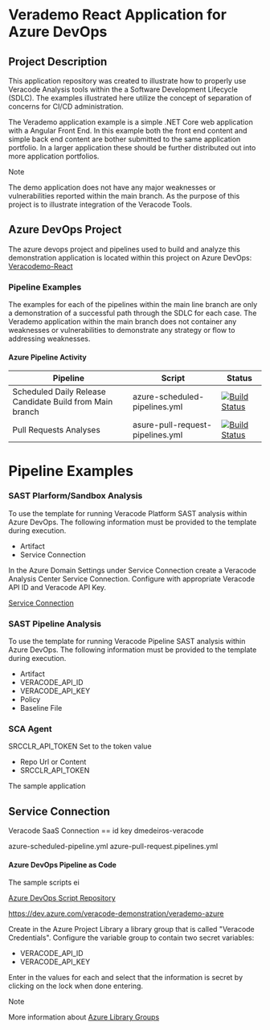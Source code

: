 # Verademo React Application for Azure DevOps

## Project Description

This application repository was created to illustrate how to properly use Veracode Analysis tools within the a Software Development Lifecycle (SDLC). The examples illustrated here utilize the concept of separation of concerns for CI/CD administration.

The Verademo application example is a simple .NET Core web application with a Angular Front End. In this example both the front end content and simple back end content are bother submitted to the same application portfolio. In a larger application these should be further distributed out into more application portfolios.

>[!NOTE]
>The demo application does not have any major weaknesses or vulnerabilities reported within the main branch. As the purpose of this project is to illustrate integration of the Veracode Tools.

## Azure DevOps Project
The azure devops project and pipelines used to build and analyze this demonstration application is located within this project on Azure DevOps: [Veracodemo-React](https://dev.azure.com/veracode-demonstration/verademo-react) 

### Pipeline Examples
The examples for each of the pipelines within the main line branch are only a demonstration of a successful path through the SDLC for each case. The Verademo application within the main branch does not container any weaknesses or vulnerabilities to demonstrate any strategy or flow to addressing weaknesses.

#### Azure Pipeline Activity
Pipeline | Script | Status
------ | ------   |----
Scheduled Daily Release Candidate Build from Main branch| azure-scheduled-pipelines.yml | [![Build Status](https://dev.azure.com/veracode-demonstration/verademo-react/_apis/build/status/Scheduled%20Daily%20Release%20Candidate%20Build%20from%20Main%20branch?repoName=dmedeiros-veracode%2Fverademo-react&branchName=main)](https://dev.azure.com/veracode-demonstration/verademo-react/_build/latest?definitionId=30&repoName=dmedeiros-veracode%2Fverademo-react&branchName=main)
Pull Requests Analyses |asure-pull-request-pipelines.yml|[![Build Status](https://dev.azure.com/veracode-demonstration/verademo-react/_apis/build/status/Pull-Request%20for%20Verademo-React?repoName=dmedeiros-veracode%2Fverademo-react&branchName=main)](https://dev.azure.com/veracode-demonstration/verademo-react/_build/latest?definitionId=29&repoName=dmedeiros-veracode%2Fverademo-react&branchName=main)
# Pipeline Examples

### SAST Plarform/Sandbox Analysis
To use the template for running Veracode Platform SAST analysis within Azure DevOps. The following information must be provided to the template during execution.
 - Artifact
 - Service Connection


In the Azure Domain Settings under Service Connection create a Veracode Analysis Center Service Connection. Configure with appropriate Veracode API ID and Veracode API Key.

[Service Connection](https://docs.veracode.com/r/Create_a_Service_Connection_in_Azure_DevOps)




### SAST Pipeline Analysis
To use the template for running Veracode Pipeline SAST analysis within Azure DevOps. The following information must be provided to the template during execution.
 - Artifact
 - VERACODE_API_ID
 - VERACODE_API_KEY
 - Policy
 - Baseline File


### SCA Agent
SRCCLR_API_TOKEN Set to the token value

 - Repo Url or Content
 - SRCCLR_API_TOKEN
  

The sample application

## Service Connection

Veracode SaaS Connection == id key
dmedeiros-veracode

azure-scheduled-pipeline.yml
azure-pull-request.pipelines.yml

#### Azure DevOps Pipeline as Code

The sample scripts ei

[Azure DevOps Script Repository](https://github.com/dmedeiros-veracode/devops-scripts-azure-devops.git)


https://dev.azure.com/veracode-demonstration/verademo-azure


Create in the Azure Project Library a library group that is called "Veracode Credentials". Configure the variable group to contain two secret variables:
- VERACODE_API_ID
- VERACODE_API_KEY

Enter in the values for each and select that the information is secret by clicking on the lock when done entering.

>[!NOTE] 
>More information about [Azure Library Groups](https://learn.microsoft.com/en-us/azure/devops/pipelines/library/?view=azure-devops)
